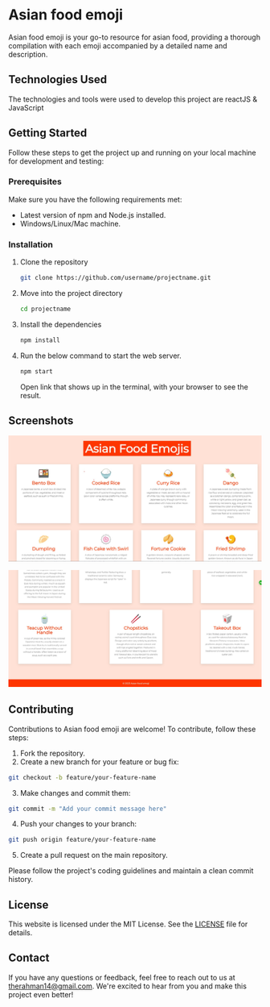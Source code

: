 # Asian food emoji

Asian food emoji is your go-to resource for asian food, providing a thorough compilation with each emoji accompanied by a detailed name and description.

## Technologies Used

The technologies and tools were used to develop this project are reactJS & JavaScript

## Getting Started

Follow these steps to get the project up and running on your local machine for development and testing:

### Prerequisites

Make sure you have the following requirements met:

- Latest version of npm and Node.js installed.
- Windows/Linux/Mac machine.

### Installation

1. Clone the repository

   ```bash
   git clone https://github.com/username/projectname.git
   ```

2. Move into the project directory

   ```bash
   cd projectname
   ```

3. Install the dependencies

   ```bash
   npm install
   ```

4. Run the below command to start the web server.

   ```bash
   npm start
   ```

   Open link that shows up in the terminal, with your browser to see the result.

## Screenshots

![Page - 1](./assests/pictures/PageOne.jpg)


![Page - 2](./assests/pictures/PageTwo.jpg)

## Contributing

Contributions to Asian food emoji are welcome! To contribute, follow these steps:

1. Fork the repository.
2. Create a new branch for your feature or bug fix:

```bash
git checkout -b feature/your-feature-name
```

3. Make changes and commit them:

```bash
git commit -m "Add your commit message here"
```

4. Push your changes to your branch:

```bash
git push origin feature/your-feature-name
```

5. Create a pull request on the main repository.

Please follow the project's coding guidelines and maintain a clean commit history.

## License

This website is licensed under the MIT License. See the [LICENSE](LICENSE) file for details.

## Contact

If you have any questions or feedback, feel free to reach out to us at therahman14@gmail.com. We're excited to hear from you and make this project even better!